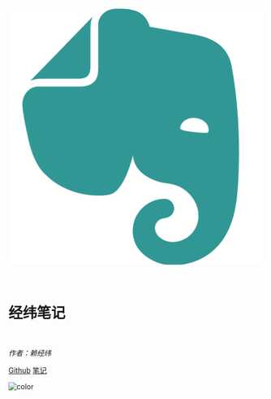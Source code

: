 ![](assets/svg/grav.svg)

<br>

# 经纬笔记

<br>

*作者：赖经纬*

[Github](github/_sidebar)
[笔记](notes/_sidebar)

![color](#319795)